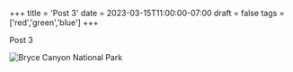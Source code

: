+++
title = 'Post 3'
date = 2023-03-15T11:00:00-07:00
draft = false
tags = ['red','green','blue']
+++

Post 3

![Bryce Canyon National Park](bryce-canyon.jpg)
